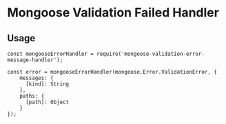 # Mongoose Validation Failed Handler

## Usage

```javascripts
const mongooseErrorHandler = require('mongoose-validation-error-message-handler');

const error = mongooseErrorHandler(mongoose.Error.ValidationError, {
    messages: {
      [kind]: String
    },
    paths: {
      [path]: Object
    }
});
```